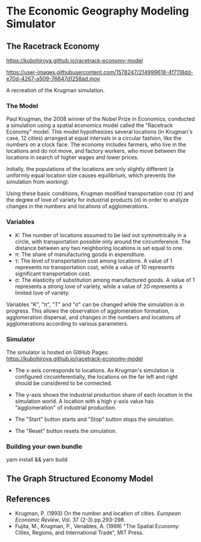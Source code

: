 # The Economic Geography Modeling Simulator

## The Racetrack Economy

https://kubohiroya.github.io/racetrack-economy-model

https://user-images.githubusercontent.com/1578247/214999618-4f7118dd-e70d-4267-a509-76647d1258ad.mov

A recreation of the Krugman simulation.

### The Model

Paul Krugman, the 2008 winner of the Nobel Prize in Economics, 
conducted a simulation using a spatial economics model called 
the "Racetrack Economy" model. 
This model hypothesizes several locations (in Krugman's case, 12 cities) arranged 
at equal intervals in a circular fashion, like the numbers on a clock face. 
The economy includes farmers, who live in the locations and do not move, 
and factory workers, who move between the locations in search of higher wages and 
lower prices. 

Initially, the populations of the locations are only slightly different
(a uniformly equal location size causes equilibrium, which prevents the simulation 
from working). 

Using these basic conditions, Krugman modified transportation 
cost (τ) and the degree of love of variety for industrial products (σ) in order to
analyze changes in the numbers and locations of agglomerations.

### Variables

- K: The number of locations assumed to be laid out symmetrically in a circle, with transportation
                possible only around the circumference. The distance between any two neighboring locations is set equal
                to one.
- π: The share of manufacturing goods in expenditure.
- τ: The level of transportation cost among locations. A value of 1 represents no transportation cost,
                while a value of 10 represents significant transportation cost.
- σ: The elasticity of substitution among manufactured goods. A value of 1 represents a strong love of
                variety, while a value of 20 represents a limited love of variety.

Variables "Κ", "π", "T" and "σ" can be changed while the simulation is in progress.
This allows the observation of agglomeration formation, agglomeration dispersal, and changes in the numbers and locations of agglomerations according to various parameters.

### Simulator

The simulator is hosted on GitHub Pages: https://kubohiroya.github.io/racetrack-economy-model

- The x-axis corresponds to locations. As Krugman's simulation is configured circumferentially,
  the locations on the far left and right should be considered to be connected.
- The y-axis shows the industrial production share of each location in the simulation world. A location with a high y-axis value has "agglomeration" of industrial production.

- The "Start" button starts and "Stop" button stops the simulation.
- The "Reset" button resets the simulation.

### Building your own bundle

  yarn install && yarn build

## The Graph Structured Economy Model

## References
* Krugman, P. (1993) On the number and location of cities. <i>European Economic Review</i>, Vol. 37 (2-3)
pp.293-298.
* Fujita, M., Krugman, P., Venables, A. (1999) "The Spatial Economy: Cities, Regions, and International
Trade", MIT Press.

